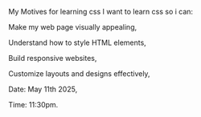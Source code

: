 My Motives for learning css
I want to learn css so i can:

Make my web page visually appealing,

Understand how to style HTML elements,

Build responsive websites,

Customize layouts and designs effectively,

Date: May 11th 2025,

Time: 11:30pm.